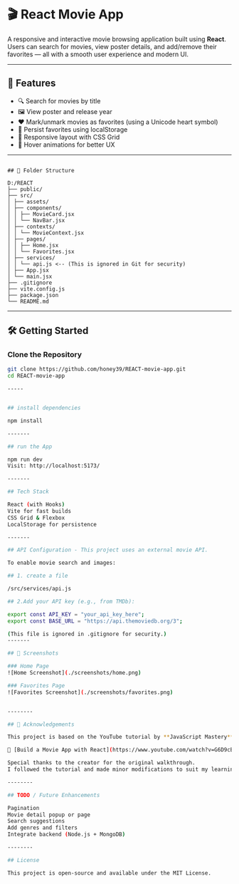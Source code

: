 # 🎬 React Movie App

A responsive and interactive movie browsing application built using **React**. Users can search for movies, view poster details, and add/remove their favorites — all with a smooth user experience and modern UI.

---

## 🚀 Features

- 🔍 Search for movies by title
- 🖼️ View poster and release year
- ♥ Mark/unmark movies as favorites (using a Unicode heart symbol)
- 💾 Persist favorites using localStorage
- 🧱 Responsive layout with CSS Grid
- 🎨 Hover animations for better UX

---

```

## 📁 Folder Structure

D:/REACT
├── public/
├── src/
│ ├── assets/
│ ├── components/
│ │ ├── MovieCard.jsx
│ │ └── NavBar.jsx
│ ├── contexts/
│ │ └── MovieContext.jsx
│ ├── pages/
│ │ ├── Home.jsx
│ │ └── Favorites.jsx
│ ├── services/
│ │ └── api.js <-- (This is ignored in Git for security)
│ ├── App.jsx
│ └── main.jsx
├── .gitignore
├── vite.config.js
├── package.json
└── README.md
```

---

## 🛠️ Getting Started

### Clone the Repository

```bash
git clone https://github.com/honey39/REACT-movie-app.git
cd REACT-movie-app

-----


## install dependencies

npm install

-------

## run the App

npm run dev
Visit: http://localhost:5173/

-------

## Tech Stack

React (with Hooks)
Vite for fast builds
CSS Grid & Flexbox
LocalStorage for persistence

-------

## API Configuration - This project uses an external movie API.

To enable movie search and images:

## 1. create a file

/src/services/api.js

## 2.Add your API key (e.g., from TMDb):

export const API_KEY = "your_api_key_here";
export const BASE_URL = "https://api.themoviedb.org/3";

(This file is ignored in .gitignore for security.)
-------

## 📸 Screenshots

### Home Page
![Home Screenshot](./screenshots/home.png)

### Favorites Page
![Favorites Screenshot](./screenshots/favorites.png)


--------

## 🙏 Acknowledgements

This project is based on the YouTube tutorial by **JavaScript Mastery**:

🎥 [Build a Movie App with React](https://www.youtube.com/watch?v=G6D9cBaLViA&t=183s)

Special thanks to the creator for the original walkthrough.
I followed the tutorial and made minor modifications to suit my learning style.

--------

## TODO / Future Enhancements

Pagination
Movie detail popup or page
Search suggestions
Add genres and filters
Integrate backend (Node.js + MongoDB)

--------

## License

This project is open-source and available under the MIT License.
```
